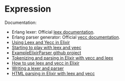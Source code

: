 # Expression

Documentation:
- Erlang lexer: Official [leex documentation](https://www.erlang.org/doc/man/leex.html).
- Erlang parser generator: Official [yecc documentation](https://www.erlang.org/doc/man/yecc.html).
- [Using Leex and Yecc in Elixir](https://pl-rants.net/posts/leex-yecc-in-elixir/)
- [Starting to play with leex and yeec](https://arifishaq.wordpress.com/2014/01/22/playing-with-leex-and-yeec/)
- [ExampleElixirParser github project](https://github.com/eskil/example-elixir-parser)
- [Tokenizing and parsing in Elixir with yecc and leex](https://andrealeopardi.com/posts/tokenizing-and-parsing-in-elixir-using-leex-and-yecc/)
- [How to use leex and yecc in Elixir](https://cameronp.svbtle.com/how-to-use-leex-and-yecc)
- [Writing a lexer and parser](https://arjanvandergaag.nl/blog/write-your-own-parser.html)
- [HTML parsing in Elixir with leex and yecc](https://notes.eellson.com/2017/01/22/html-parsing-in-elixir-with-leex-and-yecc/)

